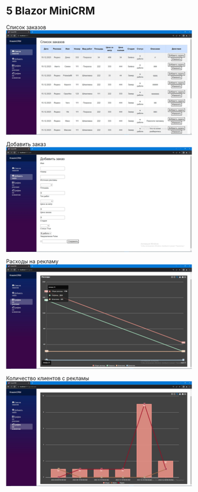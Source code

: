 # 5 Blazor MiniCRM

Список заказов
![](https://github.com/Millton8/5-Blazor.MiniCRM/blob/master/CRMBlazor/list.jpg)

Добавить заказ
![](https://github.com/Millton8/5-Blazor.MiniCRM/blob/master/CRMBlazor/add.jpg)

Расходы на рекламу
![](https://github.com/Millton8/5-Blazor.MiniCRM/blob/master/CRMBlazor/gradv.jpg)

Количество клиентов с рекламы
![](https://github.com/Millton8/5-Blazor.MiniCRM/blob/master/CRMBlazor/grclients.jpg)
